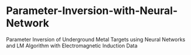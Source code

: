 # Parameter-Inversion-with-Neural-Network
Parameter Inversion of Underground Metal Targets using Neural Networks and LM Algorithm with Electromagnetic Induction Data
